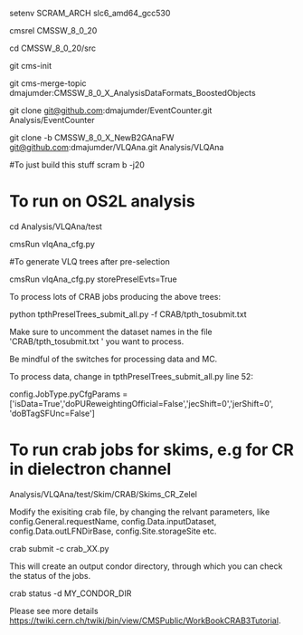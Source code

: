 setenv SCRAM_ARCH slc6_amd64_gcc530

cmsrel CMSSW_8_0_20

cd CMSSW_8_0_20/src

git cms-init 

git cms-merge-topic dmajumder:CMSSW_8_0_X_AnalysisDataFormats_BoostedObjects

git clone git@github.com:dmajumder/EventCounter.git Analysis/EventCounter

git clone -b CMSSW_8_0_X_NewB2GAnaFW git@github.com:dmajumder/VLQAna.git Analysis/VLQAna
 
#To just build this stuff
scram b -j20

# To run on OS2L analysis
cd Analysis/VLQAna/test

cmsRun vlqAna_cfg.py 

#To generate VLQ trees after pre-selection

cmsRun vlqAna_cfg.py storePreselEvts=True 

To process lots of CRAB jobs producing the above trees:

python tpthPreselTrees_submit_all.py -f CRAB/tpth_tosubmit.txt 

Make sure to uncomment the dataset names in the file 'CRAB/tpth_tosubmit.txt ' you want to process.

Be mindful of the switches for  processing data and MC.

To process data, change in tpthPreselTrees_submit_all.py  line 52:

config.JobType.pyCfgParams = ['isData=True','doPUReweightingOfficial=False','jecShift=0','jerShift=0', 'doBTagSFUnc=False']

# To run crab jobs for skims, e.g for CR in dielectron channel

Analysis/VLQAna/test/Skim/CRAB/Skims_CR_Zelel 

Modify the exisiting crab file, by changing the relvant parameters, like config.General.requestName, config.Data.inputDataset, config.Data.outLFNDirBase, config.Site.storageSite etc.

crab submit -c crab_XX.py

This will create an output condor directory, through which you can check the status of the jobs.

crab status -d MY_CONDOR_DIR

Please see more details https://twiki.cern.ch/twiki/bin/view/CMSPublic/WorkBookCRAB3Tutorial.
